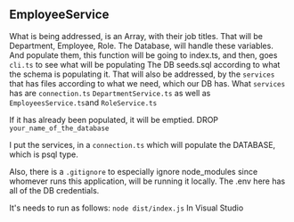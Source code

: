 ## EmployeeService

What is being addressed, is an Array, with their job titles.
That will be Department, Employee, Role. The Database, will handle these variables.
And populate them, this function will be going to index.ts, and then, goes ```cli.ts``` to see what will be populating
The DB seeds.sql according to what the schema is populating it. That will also be addressed, by the ```services``` 
that has files according to what we need, which our DB has. What ```services``` has are ```connection.ts``` ```DepartmentService.ts```
as well as ```EmployeesService.ts```and ```RoleService.ts```

If it has already been populated, it will be emptied. DROP ```your_name_of_the_database```

I put the services, in a ```connection.ts``` which will populate the DATABASE, which is psql type.

Also, there is a ```.gitignore``` to especially ignore node_modules since whomever runs this application,
will be running it locally. The .env here has all of the DB credentials.

It's needs to run as follows: ```node dist/index.js```
In Visual Studio






